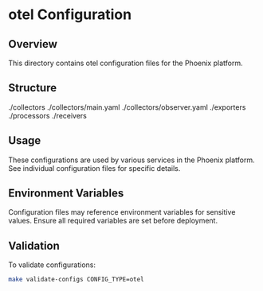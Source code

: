 # otel Configuration

## Overview
This directory contains otel configuration files for the Phoenix platform.

## Structure
./collectors
./collectors/main.yaml
./collectors/observer.yaml
./exporters
./processors
./receivers

## Usage
These configurations are used by various services in the Phoenix platform.
See individual configuration files for specific details.

## Environment Variables
Configuration files may reference environment variables for sensitive values.
Ensure all required variables are set before deployment.

## Validation
To validate configurations:
```bash
make validate-configs CONFIG_TYPE=otel
```
